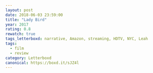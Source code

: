 ```yaml
---
layout: post 
date: 2018-06-03 23:59:00
title: "Lady Bird"
year: 2017
rating: 0.8
rewatch: true
tags_letterboxd: narrative, Amazon, streaming, HDTV, NYC, Leah
tags:
  - film
  - review
category: Letterboxd
canonical: https://boxd.it/sJZ4l
---
```


